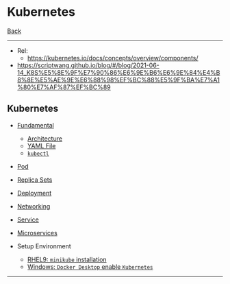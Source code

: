 # Kubernetes

[Back](../../index.md)

---

- Rel:
  - https://kubernetes.io/docs/concepts/overview/components/
- https://scriptwang.github.io/blog/#/blog/2021-06-14_K8S%E5%8E%9F%E7%90%86%E6%9E%B6%E6%9E%84%E4%B8%8E%E5%AE%9E%E6%88%98%EF%BC%88%E5%9F%BA%E7%A1%80%E7%AF%87%EF%BC%89

## Kubernetes

- [Fundamental](./fundamental/fundamental/fundamental.md)

  - [Architecture](./fundamental/architecture/architecture.md)
  - [YAML File](./fundamental/yaml/yaml.md)
  - [`kubectl`](./fundamental/kubectl/kubectl.md)

- [Pod](./pod/pod.md)
- [Replica Sets](./replica/replica.md)
- [Deployment](./deployment/deployment.md)

- [Networking](./networking/networking.md)
- [Service](./service/service.md)
- [Microservices](./microservices/microservices.md)

- Setup Environment

  - [RHEL9: `minikube` installation](./deploy/minikube_rhel9/minikube_rhel9.md)
  - [Windows: `Docker Desktop` enable `Kubernetes`](./install/kube_docker_desktop_win/kube_docker_desktop_win.md)

---



